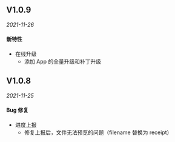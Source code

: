 ## V1.0.9

_2021-11-26_

#### 新特性

- 在线升级
  - 添加 App 的全量升级和补丁升级

## V1.0.8

_2021-11-25_

#### Bug 修复

- 进度上报
  - 修复上报后，文件无法预览的问题（filename 替换为 receipt）
